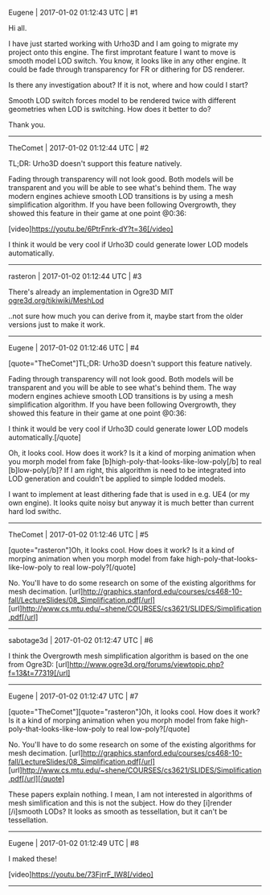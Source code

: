 Eugene | 2017-01-02 01:12:43 UTC | #1

Hi all.

I have just started working with Urho3D and I am going to migrate my project onto this engine.
The first improtant feature I want to move is smooth model LOD switch.
You know, it looks like in any other engine. It could be fade through transparency for FR or dithering for DS renderer.

Is there any investigation about?
If it is not, where and how could I start?

Smooth LOD switch forces model to be rendered twice with different geometries when LOD is switching.
How does it better to do?

Thank you.

-------------------------

TheComet | 2017-01-02 01:12:44 UTC | #2

TL;DR: Urho3D doesn't support this feature natively.

Fading through transparency will not look good. Both models will be transparent and you will be able to see what's behind them. The way modern engines achieve smooth LOD transitions is by using a mesh simplification algorithm. If you have been following Overgrowth, they showed this feature in their game at one point @0:36:

[video]https://youtu.be/6PtrFnrk-dY?t=36[/video]

I think it would be very cool if Urho3D could generate lower LOD models automatically.

-------------------------

rasteron | 2017-01-02 01:12:44 UTC | #3

There's already an implementation in Ogre3D MIT
[ogre3d.org/tikiwiki/MeshLod](http://www.ogre3d.org/tikiwiki/MeshLod)

..not sure how much you can derive from it, maybe start from the older versions just to make it work.

-------------------------

Eugene | 2017-01-02 01:12:46 UTC | #4

[quote="TheComet"]TL;DR: Urho3D doesn't support this feature natively.

Fading through transparency will not look good. Both models will be transparent and you will be able to see what's behind them. The way modern engines achieve smooth LOD transitions is by using a mesh simplification algorithm. If you have been following Overgrowth, they showed this feature in their game at one point @0:36:

I think it would be very cool if Urho3D could generate lower LOD models automatically.[/quote]

Oh, it looks cool. How does it work?
Is it a kind of morping animation when you morph model from fake [b]high-poly-that-looks-like-low-poly[/b] to real [b]low-poly[/b]?
If I am right, this algorithm is need to be integrated into LOD generation and couldn't be applied to simple lodded models.

I want to implement at least dithering fade that is used in e.g. UE4 (or my own engine).
It looks quite noisy but anyway it is much better than current hard lod swithc.

-------------------------

TheComet | 2017-01-02 01:12:46 UTC | #5

[quote="rasteron"]Oh, it looks cool. How does it work?
Is it a kind of morping animation when you morph model from fake high-poly-that-looks-like-low-poly to real low-poly?[/quote]

No. You'll have to do some research on some of the existing algorithms for mesh decimation.
[url]http://graphics.stanford.edu/courses/cs468-10-fall/LectureSlides/08_Simplification.pdf[/url]
[url]http://www.cs.mtu.edu/~shene/COURSES/cs3621/SLIDES/Simplification.pdf[/url]

-------------------------

sabotage3d | 2017-01-02 01:12:47 UTC | #6

I think the Overgrowth mesh simplification algorithm is based on the one from Ogre3D: [url]http://www.ogre3d.org/forums/viewtopic.php?f=13&t=77319[/url]

-------------------------

Eugene | 2017-01-02 01:12:47 UTC | #7

[quote="TheComet"][quote="rasteron"]Oh, it looks cool. How does it work?
Is it a kind of morping animation when you morph model from fake high-poly-that-looks-like-low-poly to real low-poly?[/quote]

No. You'll have to do some research on some of the existing algorithms for mesh decimation.
[url]http://graphics.stanford.edu/courses/cs468-10-fall/LectureSlides/08_Simplification.pdf[/url]
[url]http://www.cs.mtu.edu/~shene/COURSES/cs3621/SLIDES/Simplification.pdf[/url][/quote]

These papers explain nothing.
I mean, I am not interested in algorithms of mesh simlification and this is not the subject.
How do they [i]render [/i]smooth LODs?
It looks as smooth as tessellation, but it can't be tessellation.

-------------------------

Eugene | 2017-01-02 01:12:49 UTC | #8

I maked these!

[video]https://youtu.be/73FjrrF_IW8[/video]

-------------------------

